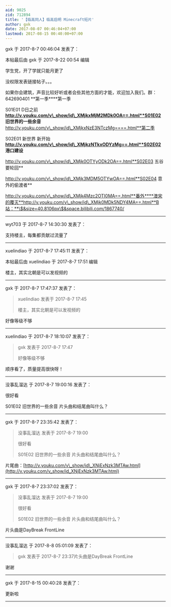 ```yaml
---
aid: 9025
zid: 712894
title: '【临高同人】临高启明 Minecraft短片'
author: gxk
date: 2017-08-07 00:46:04+07:00
lastmod: 2017-08-15 00:40:00+07:00
---
```


gxk 于 2017-8-7 00:46:04 发表了：

本帖最后由 gxk 于 2017-8-22 00:54 编辑 

学生党，开了学就只能月更了

没权限发表链接帖子。。。

如果你会建筑，声音比较好听或者会些其他方面的才能，欢迎加入我们。群：642690401 **第一季****第一季

S01E01 D日之前**http://v.youku.com/v\_show/id\_XMjkxMjM2MDk0OA==.html**S01E02 旧世界的一些余音**http://v.youku.com/v\_show/id\_XMjkxNzE3NTczMg====.html**第二季

S02E01 新世界 新开始**http://v.youku.com/v\_show/id\_XMjkzNTkxODYzMg==.html**S02E02 港口建设**

http://v.youku.com/v\_show/id\_XMjk0OTYyODk2OA==.html**S02E03 五谷要轮回**

http://v.youku.com/v\_show/id\_XMjk3MDM5OTYwOA==.html**S02E04 意外的偷渡者**

http://v.youku.com/v\_show/id\_XMjk4Mzc2OTI0MA==.html**番外****澳宋的覆灭**http://v.youku.com/v\_show/id\_XMjk0MDk5NDY4MA==.html**B站：**\$&size=40.8106px\$&space.bilibili.com/1867740/

---------

wyt703 于 2017-8-7 14:30:30 发表了：

支持楼主，每集都贡献过流量了

---------

xuelindiao 于 2017-8-7 17:45:11 发表了：

本帖最后由 xuelindiao 于 2017-8-7 17:51 编辑 

楼主，其实北朝是可以发视频的

---------

gxk 于 2017-8-7 17:47:37 发表了：

> xuelindiao 发表于 2017-8-7 17:45
> 
> 楼主，其实北朝是可以发视频的



好像等级不够

---------

xuelindiao 于 2017-8-7 18:10:07 发表了：

> gxk 发表于 2017-8-7 17:47
> 
> 好像等级不够



顺序看了，质量提高很快呀！

---------

没事乱溜达 于 2017-8-7 19:00:16 发表了：

很好看

S01E02 旧世界的一些余音 片头曲和结尾曲叫什么？

---------

gxk 于 2017-8-7 23:35:42 发表了：

> 没事乱溜达 发表于 2017-8-7 19:00
> 
> 很好看
> 
> S01E02 旧世界的一些余音 片头曲和结尾曲叫什么？



片尾曲：[http://v.youku.com/v\_show/id\_XNjExNzk3MTAw.html](http://v.youku.com/v_show/id_XNjExNzk3MTAw.html)

---------

gxk 于 2017-8-7 23:37:02 发表了：

> 没事乱溜达 发表于 2017-8-7 19:00
> 
> 很好看
> 
> S01E02 旧世界的一些余音 片头曲和结尾曲叫什么？



片头曲是DayBreak FrontLine

---------

没事乱溜达 于 2017-8-8 05:01:09 发表了：

> gxk 发表于 2017-8-7 23:37片头曲是DayBreak FrontLine



谢谢

---------

gxk 于 2017-8-15 00:40:28 发表了：

更新啦

---------

